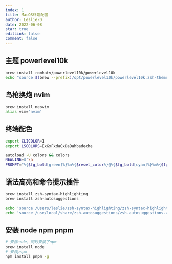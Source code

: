 ```yaml
---
index: 1
title: MacOS终端配置
author: Leslie-D
date: 2022-06-08
star: true
editLink: false
comment: false
---
```


## 主题 powerlevel10k

```bash
brew install romkatv/powerlevel10k/powerlevel10k
echo "source $(brew --prefix)/opt/powerlevel10k/powerlevel10k.zsh-theme" >>~/.zshrc
```

## 鸟枪换炮 nvim

```bash
brew install neovim
alias vim='nvim'
```

## 终端配色

```bash
export CLICOLOR=1
export LSCOLORS=ExGxFxdaCxDaDahbadeche

autoload -U colors && colors
NEWLINE=$'\n'
PROMPT="%{$fg_bold[green]%}%n%{$reset_color%}@%{$fg_bold[cyan]%}%m%{$fg_bold[green]%}:%D %* ${NEWLINE} ⤷ %{$reset_color%}"
```

## 语法高亮和命令提示插件

```bash
brew install zsh-syntax-highlighting
brew install zsh-autosuggestions

echo 'source /Users/leslie/zsh-syntax-highlighting/zsh-syntax-highlighting.zsh' >>~/.zshrc
echo 'source /usr/local/share/zsh-autosuggestions/zsh-autosuggestions.zsh' >>~/.zshrc
```

## 安装 node npm pnpm

```bash
# 安装node，同时安装了npm
brew install node
# 安装pnpm
npm install pnpm -g
```